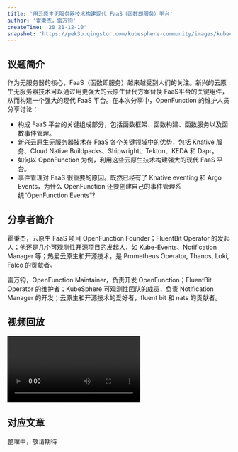 ```yaml
---
title: '用云原生无服务器技术构建现代 FaaS（函数即服务）平台'
author: '霍秉杰，雷万钧'
createTime: '20 21-12-10'
snapshot: 'https://pek3b.qingstor.com/kubesphere-community/images/kubecon2021-ben.png'
---
```


## 议题简介

作为无服务器的核心，FaaS（函数即服务）越来越受到人们的关注。新兴的云原生无服务器技术可以通过用更强大的云原生替代方案替换 FaaS平台的关键组件，从而构建一个强大的现代 FaaS 平台。在本次分享中，OpenFunction 的维护人员分享讨论：

- 构成 FaaS 平台的关键组成部分，包括函数框架、函数构建、函数服务以及函数事件管理。
- 新兴云原生无服务器技术在 FaaS 各个关键领域中的优势，包括 Knative 服务、Cloud Native Buildpacks、Shipwright、Tekton、KEDA 和 Dapr。
- 如何以 OpenFunction 为例，利用这些云原生技术构建强大的现代 FaaS 平台。
- 事件管理对 FaaS 很重要的原因。既然已经有了 Knative eventing 和 Argo Events，为什么 OpenFunction 还要创建自己的事件管理系统“OpenFunction Events”?

## 分享者简介

霍秉杰，云原生 FaaS 项目 OpenFunction Founder；FluentBit Operator 的发起人；他还是几个可观测性开源项目的发起人，如 Kube-Events、Notification Manager 等；热爱云原生和开源技术，是 Prometheus Operator, Thanos, Loki, Falco 的贡献者。

雷万钧，OpenFunction Maintainer，负责开发 OpenFunction；FluentBit Operator 的维护者；KubeSphere 可观测性团队的成员，负责 Notification Manager 的开发；云原生和开源技术的爱好者，fluent bit 和 nats 的贡献者。

## 视频回放

<video id="videoPlayer" controls="" preload="true">
  <source src="https://kubesphere-community.pek3b.qingstor.com/videos/KubeCon2021-China-Ben.mp4" type="video/mp4">
</video>

## 对应文章

整理中，敬请期待